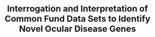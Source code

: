 ---
affilliation: UNIVERSITY OF CALIFORNIA AT DAVIS
description: Inherited diseases are a major source of blindness. These diseases are
  typically single-gene disorders. Some may cause developmental defects in early eye
  formation, others cause the degeneration of photoreceptor cells, while others may
  cause anterior segment disease. Historically they have been classified based on
  the clinical phenotype and then grouped into various disease entities. Retinitis
  pigmentosa (RP), an example of a rod-cone dystrophy, is the most common form of
  inherited retinal disease. It has a constellation of classical findings observed
  on eye examination accompanied by progressive loss of rod and then cone photoreceptors
  leading to eventual blindness in late stages of the disease. In the past three decades
  the genetic basis of many forms of inherited retinal diseases, for example, have
  been discovered leading to the identification of over 270 retinal disease genes.
  Mutations of over 80 genes are known to be associated with RP alone. However, in
  spite of the tremendous progress that has been made, the identification of the causative
  genetic alteration can be identified in only 50-75% of patients with presumed inherited
  retinal disease, even after whole genome sequencing. Based on this fact, it is presumed
  that significant numbers of unknown ocular disease genes exist. One approach to
  identify additional ocular disease genes in the mammalian retina is to take advantage
  of knockout mouse technology. The Knockout Mouse Phenotyping (KOMP) program is part
  of the International Mouse Phenotyping Consortium (IMPC), a group of scientists
  from mouse clinics around the world with the common goal of creating single gene
  knockout mice for every gene in the mouse genome. To date, over 7,000 single gene
  knockout mice have been created and phenotyped of the ~24,000 protein coding genes
  in the mouse genome. The UC Davis Mouse Biology Program is one of just three KOMP/IMPC
  centers in the US and generates a large number of knockout mice for the KOMP pipeline.
  Mouse knockouts receive comprehensive phenotyping in every organ system in the first
  four months of life prior to necropsy and histopathology. Knockout lines are annotated
  for dozens of specific eye abnormalities which are carefully documented during the
  phenotyping process. Identification of ocular disease genes in knockout mice provides
  candidate eye disease genes relevant in people. This proposal seeks to close the
  gap on the remaining 25-50% of patients with presumed inherited ocular diseases
  that currently cannot be genetically diagnosed. In this project we will identify
  all mouse retinal disease genes identified by the KOMP. In addition, we will correlate
  these novel mouse ocular disease genes for human relevance by cross referencing
  with the GTEx data base, also supported by the Common Fund. Furthermore, we will
  deeply analyze the specific cell biology of novel genes, by literature search, Gene
  Ontology, Panther Pathway, STRING, Syscilia, CiliaCarta, and publicly available
  ophthalmic GWAS. This proposal will catalyze discoveries and generate novel hypotheses
  based on clinically relevant pathways previously unimplicated in eye disease.
end_date: '2024-09-24T12:00:00-04:00'
grant_num: R03OD032622
pi: MOSHIRI, ALA
title: Interrogation and Interpretation of Common Fund Data Sets to Identify Novel
  Ocular Disease Genes
---